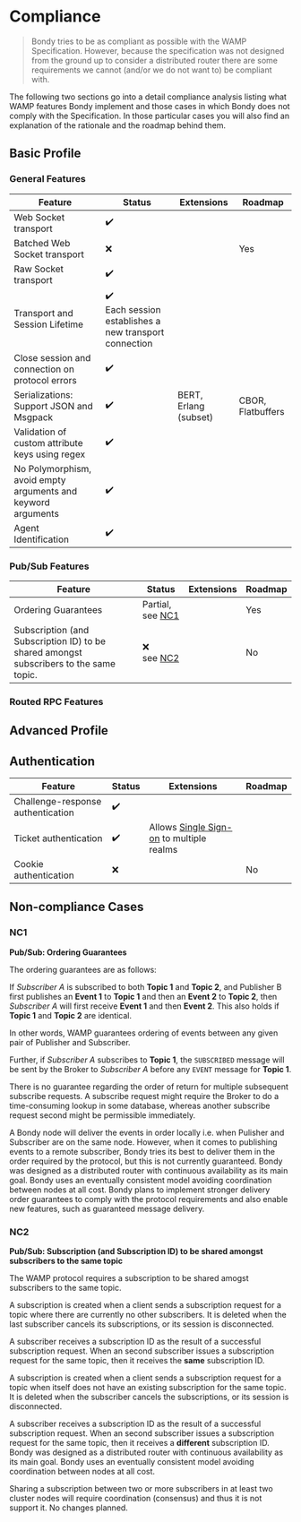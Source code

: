# Compliance
> Bondy tries to be as compliant as possible with the WAMP Specification. However, because the specification was not designed from the ground up to consider a distributed router there are some requirements we cannot (and/or we do not want to) be compliant with.

The following two sections go into a detail compliance analysis listing what WAMP features Bondy implement and those cases in which Bondy does not comply with the Specification. In those particular cases you will also find an explanation of the rationale and the roadmap behind them.

## Basic Profile

### General Features
|Feature|Status|Extensions|Roadmap|
|---|---|---|---|
|Web Socket transport|:heavy_check_mark:|||
|Batched Web Socket transport|:x:||Yes|
|Raw Socket transport|:heavy_check_mark:|||
|Transport and Session Lifetime|:heavy_check_mark:<br>Each session establishes a new transport connection|||
|Close session and connection on protocol errors|:heavy_check_mark:|||
|Serializations: Support JSON and Msgpack|:heavy_check_mark:| BERT, Erlang (subset)|CBOR, Flatbuffers|
|Validation of custom attribute keys using regex|:heavy_check_mark:|||
|No Polymorphism, avoid empty arguments and keyword arguments|:heavy_check_mark:|||
|Agent Identification|:heavy_check_mark:|||

### Pub/Sub Features

|Feature|Status|Extensions|Roadmap|
|---|---|---|---|
|Ordering Guarantees| Partial, see [NC1](#nc1)||Yes|
|Subscription (and Subscription ID) to be shared amongst subscribers to the same topic.|:x:<br>see [NC2](#nc2)||No|

### Routed RPC Features

## Advanced Profile

## Authentication
|Feature|Status|Extensions|Roadmap|
|---|---|---|---|
|Challenge-response authentication|:heavy_check_mark:||
|Ticket authentication|:heavy_check_mark:|Allows [Single Sign-on](/concepts/single_sign_on) to multiple realms|
|Cookie authentication|:x:||No|

## Non-compliance Cases

### NC1

<tabs cache-lifetime="1000">
<tab name="Requirement">

**Pub/Sub: Ordering Guarantees**

The ordering guarantees are as follows:

If _Subscriber A_ is subscribed to both **Topic 1** and **Topic 2**, and Publisher B first publishes an **Event 1** to **Topic 1** and then an **Event 2** to **Topic 2**, then _Subscriber A_ will first receive **Event 1** and then **Event 2**. This also holds if **Topic 1** and **Topic 2** are identical.

In other words, WAMP guarantees ordering of events between any given pair of Publisher and Subscriber.

Further, if _Subscriber A_ subscribes to **Topic 1**, the `SUBSCRIBED` message will be sent by the Broker to _Subscriber A_ before any `EVENT` message for **Topic 1**.

There is no guarantee regarding the order of return for multiple subsequent subscribe requests. A subscribe request might require the Broker to do a time-consuming lookup in some database, whereas another subscribe request second might be permissible immediately.

</tab>
<tab name="Implementation">
A Bondy node will deliver the events in order locally i.e. when Pulisher and Subscriber are on the same node. However, when it comes to publishing events to a remote subscriber, Bondy tries its best to deliver them in the order required by the protocol, but this is not currently guaranteed.
</tab>
<tab name="Rationale">
Bondy was designed as a distributed router with continuous availability as its main goal. Bondy uses an eventually consistent model avoiding coordination between nodes at all cost.

</tab>
<tab name="Roadmap">
Bondy plans to implement stronger delivery order guarantees to comply with the protocol requirements and also enable new features, such as guaranteed message delivery.
</tab>
</tabs>

### NC2

<tabs cache-lifetime="1000">
<tab name="Requirement">

**Pub/Sub: Subscription (and Subscription ID) to be shared amongst subscribers to the same topic**

The WAMP protocol requires a subscription to be shared amogst subscribers to the same topic.

A subscription is created when a client sends a subscription request for a topic where there are currently no other subscribers. It is deleted when the last subscriber cancels its subscriptions, or its session is disconnected.

A subscriber receives a subscription ID as the result of a successful subscription request. When an second subscriber issues a subscription request for the same topic, then it receives the **same** subscription ID.

</tab>
<tab name="Implementation">
A subscription is created when a client sends a subscription request for a topic when itself does not have an existing subscription for the same topic. It is deleted when the subscriber cancels the subscriptions, or its session is disconnected.

A subscriber receives a subscription ID as the result of a successful subscription request. When an second subscriber issues a subscription request for the same topic, then it receives a **different** subscription ID.
</tab>
<tab name="Rationale">
Bondy was designed as a distributed router with continuous availability as its main goal. Bondy uses an eventually consistent model avoiding coordination between nodes at all cost.

Sharing a subscription between two or more subscribers in at least two cluster nodes will require coordination (consensus) and thus it is not support it.
</tab>
<tab name="Roadmap">
No changes planned.
</tab>
</tabs>